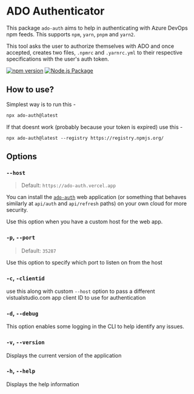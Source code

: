 # ADO Authenticator

This package `ado-auth` aims to help in authenticating with Azure DevOps npm feeds. This supports `npm`, `yarn`, `pnpm` and `yarn2`.

This tool asks the user to authorize themselves with ADO and once accepted, creates two files, `.npmrc` and `.yarnrc.yml` to their respective specifications with the user's auth token.

[![npm version](https://badge.fury.io/js/ado-auth.svg)](https://badge.fury.io/js/ado-auth) [![Node.js Package](https://github.com/sushruth/ado-auth-cli/actions/workflows/npm-publish.yml/badge.svg)](https://github.com/sushruth/ado-auth-cli/actions/workflows/npm-publish.yml)

## How to use?

Simplest way is to run this -

```sh
npx ado-auth@latest
```

If that doesnt work (probably because your token is expired) use this -

```
npx ado-auth@latest --registry https://registry.npmjs.org/
```

## Options

### `--host`
> Default: `https://ado-auth.vercel.app`

You can install the [`ado-auth`](https://github.com/sushruth/ado-auth) web application (or something that behaves similarly at `api/auth` and `api/refresh` paths) on your own cloud for more security.

Use this option when you have a custom host for the web app.

### `-p`, `--port`
> Default: `35287`

Use this option to specify which port to listen on from the host

### `-c`, `-clientid`

use this along with custom `--host` option to pass a different vistualstudio.com app client ID to use for authentication

### `-d`, `--debug`

This option enables some logging in the CLI to help identify any issues.

### `-v`, `--version`

Displays the current version of the application

### `-h`, `--help`

Displays the help information

